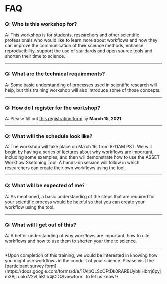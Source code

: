 # FAQ

### Q: Who is this workshop for?

A: This workshop is for students, researchers and other scientific professionals who would like to learn more about workflows and how they can improve the communication of their science methods, enhance reproducibility, support the use of standards and open source tools and shorten their time to science.
<hr />

### Q: What are the technical requirements?

A: Some basic understanding of processes used in scientific research will help, but this training workshop will also introduce some of those concepts.
<hr />

### Q: How do I register for the workshop?

A: Please fill out [this registration form](https://docs.google.com/forms/d/1PidKkpr9bPdiAazUKBHlZ27Wrou1MyFfS7Qyv-hoLXM/viewform?edit_requested=true) by **March 15, 2021**.
<hr />

### Q: What will the schedule look like?

A: The workshop will take place on March 16, from 8-11AM PST. We will begin by having a series of lectures about why workflows are important, including some examples, and then will demonstrate how to use the ASSET Workflow Sketching Tool. A hands-on session will follow in which researchers can create their own workflows using the tool.
<hr />

### Q: What will be expected of me?

A: As mentioned, a basic understanding of the steps that are required for your scientific process would be helpful so that you can create your workflow using the tool.
<hr />

### Q: What will I get out of this?

A: A better understanding of why workflows are important, how to cite workflows and how to use them to shorten your time to science.
<hr />
*Upon completion of this training, we would be interested in knowing how you might use workflows in the conduct of your science. Please visit the [participant survey form](https://docs.google.com/forms/d/e/1FAIpQLScOPtDk0RARBUybklHbrrj6pyjm3BjLuokxV2vL5Ktlb4jCDQ/viewform) to let us know!*


